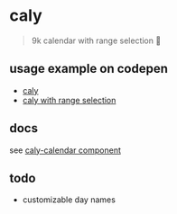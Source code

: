 # caly

> 9k calendar with range selection 📅

## usage example on codepen

- [caly](https://codepen.io/zigomir/pen/LYVpJGa?editors=1000)
- [caly with range selection](https://codepen.io/zigomir/pen/mdJwXOB?editors=1000)

## docs

see [caly-calendar component](./src/components/caly-calendar/readme.md)

## todo

- customizable day names

